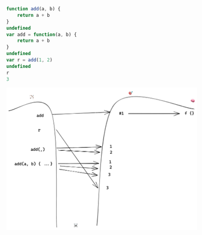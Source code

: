 ```js
function add(a, b) {
    return a + b
}
undefined
var add = function(a, b) {
    return a + b
}
undefined
var r = add(1, 2)
undefined
r
3
```

![](function-param-by-val.png)
